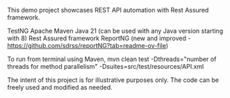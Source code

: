 This demo project showcases REST API automation with Rest Assured framework.

TestNG
Apache Maven
Java 21 (can be used with any Java version starting with 8)
Rest Assured framework
ReportNG (new and improved - https://github.com/sdrss/reportNG?tab=readme-ov-file)

To run from terminal using Maven, mvn clean test -Dthreads="number of threads for method parallelism" -Dsuites=src/test/resources/API.xml

The intent of this project is for illustrative purposes only. The code can be freely used and modified as needed.
